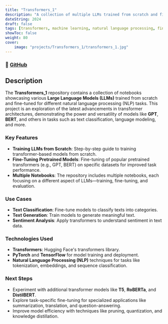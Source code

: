 ```yaml
---
title: "Transformers_1"
description: "A collection of multiple LLMs trained from scratch and fine-tuned for various tasks."
dateString: 2024
draft: false
tags: [transformers, machine learning, natural language processing, fine-tuning, deep learning, LLMs, text classification]
showToc: false
weight: 80
cover:
    image: "projects/Transformers_1/transformers_1.jpg"
---
```


### 🔗 [GitHub](https://github.com/divyansh-tripathi7/Transformers_1)

## Description

The **Transformers_1** repository contains a collection of notebooks showcasing various **Large Language Models (LLMs)** trained from scratch and fine-tuned for different natural language processing (NLP) tasks. This project is an exploration of the latest advancements in transformer architectures, demonstrating the power and versatility of models like **GPT**, **BERT**, and others in tasks such as text classification, language modeling, and more.

### Key Features

- **Training LLMs from Scratch**: Step-by-step guide to training transformer-based models from scratch.
- **Fine-Tuning Pretrained Models**: Fine-tuning of popular pretrained transformers (e.g., GPT, BERT) on specific datasets for improved task performance.
- **Multiple Notebooks**: The repository includes multiple notebooks, each focusing on a different aspect of LLMs—training, fine-tuning, and evaluation.

### Use Cases

- **Text Classification**: Fine-tune models to classify texts into categories.
- **Text Generation**: Train models to generate meaningful text.
- **Sentiment Analysis**: Apply transformers to understand sentiment in text data.
  
### Technologies Used

- **Transformers**: Hugging Face's transformers library.
- **PyTorch** and **TensorFlow** for model training and deployment.
- **Natural Language Processing (NLP)** techniques for tasks like tokenization, embeddings, and sequence classification.
  
### Next Steps

- Experiment with additional transformer models like **T5**, **RoBERTa**, and **DistilBERT**.
- Explore task-specific fine-tuning for specialized applications like summarization, translation, and question-answering.
- Improve model efficiency with techniques like pruning, quantization, and knowledge distillation.

